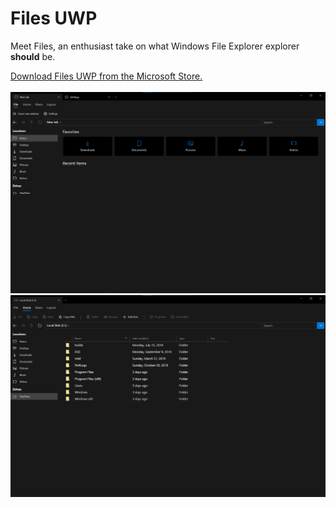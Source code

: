 <h1>Files UWP</h1>
<p>Meet Files, an enthusiast take on what Windows File Explorer explorer <b>should</b> be.</p>
<a href="https://www.microsoft.com/store/apps/9NGHP3DX8HDX">Download Files UWP from the Microsoft Store.</a>
<br/><br/>
<img src="Files/Assets/FilesHome.png" width="600px">
<img src="Files/Assets/FilesDrive.png" width="600px">
